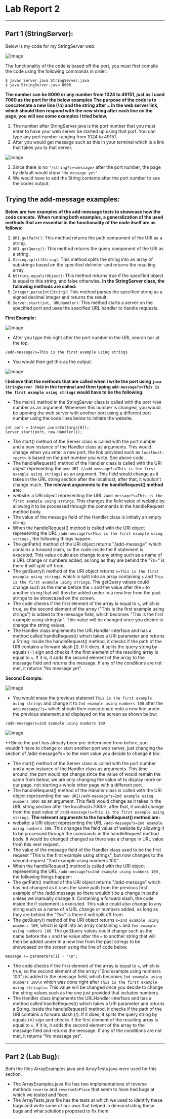 # Lab Report 2
***

## Part 1 (StringServer):
Below is my code for my StringServer web:

![Image](bnnt.png)

The functionality of the code is based off the port, you must first compile the code using the following commands in order:
```
$ javac Server.java StringServer.java
$ java StringServer.java 8000
```
**The number can be 8000 or any number from 1024 to 49151, just as I used 7060 as the port for the below examples**
**The purpose of the code is to concatenate a new line (\n) and the string after = in the web server link, which should then respond with the new string after each line on the page, you will see some examples I tried below.**

1. The number after StringServer.java is the port number that you must enter to have your web server be started up using that port. You can type any port number ranging from 1024 to 49151.
2. After you would get message such as this in your terminal which is a link that takes you to that server.

![Image](bnnt2.png) 

3. Since there is no `"/string?s=<message>` after the port number, the page by default would show `"No message yet"` 
4. We would have to add the String contents after the port number to see the codes output.

## Trying the add-message examples:
 **Below are two examples of the add-message tests to showcase how the code concate.**
 **When running both examples, a generalization of the used methods that are essential in the functionality of the code itself are as follows:**
1. `URI.getPath()`: This method returns the path component of the URI as a string.
2. `URI.getQuery()`: This method returns the query component of the URI as a string.
3. `String.split(String)`: This method splits the string into an array of substrings based on the specified delimiter and returns the resulting array.
4. `bString.equals(Object)`: This method returns true if the specified object is equal to this string, and false otherwise.
**In the StringServer class, the following methods are called:**
5. `Integer.parseInt(String)`: This method parses the specified string as a signed decimal integer and returns the result.
6. `Server.start(int, URLHandler)`: This method starts a server on the specified port and uses the specified URL handler to handle requests.

**First Example:**

![Image](bnnt3.png)

* After you type this right after the port number in the URL search bar at the top:
```
/add-message?s=This is the first example using strings
```
* You would then get this as the output:

![Image](bnnt4.png)

**I believe that the methods that are called when I write the port using `java StringServer 7060` in the terminal and then typing `add-message?s=This is the first example using strings` would have to be the following:**

* The main() method in the StringServer class is called with the port `7060` number as an argument. Whenever this number is changed, you would be opening the web server with another port using a different port number using the code lines below to initiate the website.
```
int port = Integer.parseInt(args[0]);
Server.start(port, new Handler());
```
* The start() method of the Server class is called with the port number and a new instance of the Handler class as arguments. This would change when you enter a new port, the link provided such as `localhost:<port>` is based on the port number you write. See above code.
* The handleRequest() method of the Handler class is called with the URI object representing the `new URI (/add-message?s=This is the first example using strings)` as an argument. This field would change as it takes in the URL string section after the localhost<port>, after that, it wouldn't change much.
**The relevant arguments to the handleRequest() method are:**
* website: a URI object representing the URL `/add-message?s=This is the first example using strings`. This changes the field value of website by allowing it to be processed through the commands in the handleRequest method body.
* The value of the message field of the Handler class is initially an empty string.
* When the handleRequest() method is called with the URI object representing the URL `/add-message?s=This is the first example using strings` , the following things happen:
* The getPath() method of the URI object returns "/add-message", which contains a forward slash, so the code inside the if statement is executed. This value could also change to any string such as a name of a URL change or numbers added, as long as they are behind the "?s=" is there it will split off from.
* The getQuery() method of the URI object returns `s=This is the first example using strings`, which is split into an array containing `s` and `This is the first example using strings`. The getQuery values could change such as the name before the `s` and the value after the `=` to another string that will then be added under in a new line from the past strings to be showcased on the screen.
* The code checks if the first element of the array is equal to `s`, which is true, so the second element of the array ("This is the first example using strings") is added to the message field, which becomes "This is the first example using strings\n". This value will be changed once you decide to change the string values.
* The Handler class implements the URLHandler interface and has a method called handleRequest() which takes a URI parameter and returns a String. Inside the handleRequest() method, it checks if the path of the URI contains a forward slash (/). If it does, it splits the query string by equals (=) sign and checks if the first element of the resulting array is equal to `s`. If it is, it adds the second element of the array to the message field and returns the message. If any of the conditions are not met, it returns "No message yet".

**Second Example:**

![Image](bnnt5.png)
  
* You would erase the previous statemet `This is the first example using strings` and change it to `2nd example using numbers 100` after the `add-message/?s=` which should then concatenate onto a new line under the previous statement and displayed on the screen as shown below:
  
```
/add-message?s=2nd example using numbers 100
```

![Image](bnnt6.png)
  
**Since the port has already been pre-determined from before, you wouldn't have to change or start another port web server, just changing the <message> section of /add-message?s=<message> to the next value you decide to change it too.

* The start() method of the Server class is called with the port number and a new instance of the Handler class as arguments. This time around, the port would npt change since the value of <port> would remain the same from below, we are only changing the value of <message> to display more on our page, not starting a whole other page with a different port.
* The handleRequest() method of the Handler class is called with the URI object representing the `new URI(/add-message?s=2nd example using numbers 100)` as an argument. This field would change as it takes in the URL string section after the localhost<7060>, after that, it would change from the past value of `/add-message?s=This is the first example using strings`.
**The relevant arguments to the handleRequest() method are:**
* website: a URI object representing the URL `/add-message?s=2nd example using numbers 100`. This changes the field value of website by allowing it to be processed through the commands in the handleRequest method body. It would be changed changed as there was a change in URL value from this next request.
* The value of the message field of the Handler class used to be the first request "This is the first example using strings", but now changes to the second request "2nd example using numbers 100".
* When the handleRequest() method is called with the URI object representing the URL `/add-message?s=2nd example using numbers 100` , the following things happen:
* The getPath() method of the URI object returns "/add-message" which has not changed as it uses the same path from the previous first example of the /add-message so there wouldn't be a change in paths unless we manually change it. Containing a forward slash, the code inside the if statement is executed. This value could also change to any string such as a name of a URL change or numbers added, as long as they are behind the "?s=" is there it will split off from.
* The getQuery() method of the URI object returns `s=2nd example using numbers 100`, which is split into an array containing `s` and `2nd example using numbers 100`. The getQuery values could change such as the name before the `s` and the value after the `=` to another string that will then be added under in a new line from the past strings to be showcased on the screen using the line of code below.
```
message += parameters[1] + "\n";
```
* The code checks if the first element of the array is equal to `s`, which is true, so the second element of the array ("2nd example using numbers 100") is added to the message field, which becomes `2nd example using numbers 100\n` which was done right after `This is the first example using strings\n`. This value will be changed once you decide to change the string values such as the one just provided that includes numbers.
* The Handler class implements the URLHandler interface and has a method called handleRequest() which takes a URI parameter and returns a String. Inside the handleRequest() method, it checks if the path of the URI contains a forward slash (/). If it does, it splits the query string by equals (=) sign and checks if the first element of the resulting array is equal to `s`. If it is, it adds the second element of the array to the message field and returns the message. If any of the conditions are not met, it returns "No message yet".
***
  
## Part 2 (Lab Bug):
  
Both the files ArrayExamples.java and ArrayTests.java were used for this section.
* The ArrayExamples.java file has two implementations of reverse methods `reverse` and `reverseInPlace` that seem to have had bugs at which we tested and fixed.
* The ArrayTests.java file has the tests at which we used to identify these bugs and write some of our own that helped in demonstrating these bugs and what solutions proposed to fix them.
